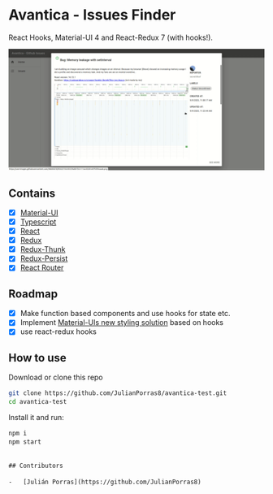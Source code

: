 # Avantica - Issues Finder

React Hooks, Material-UI 4 and React-Redux 7 (with hooks!).

![](example.gif)

## Contains

-   [x] [Material-UI](https://github.com/mui-org/material-ui)
-   [x] [Typescript](https://www.typescriptlang.org/)
-   [x] [React](https://facebook.github.io/react/)
-   [x] [Redux](https://github.com/reactjs/redux)
-   [x] [Redux-Thunk](https://github.com/gaearon/redux-thunk)
-   [x] [Redux-Persist](https://github.com/rt2zz/redux-persist)
-   [x] [React Router](https://github.com/ReactTraining/react-router)

## Roadmap

-   [x] Make function based components and use hooks for state etc.
-   [x] Implement [Material-UIs new styling solution](https://material-ui.com/css-in-js/basics/) based on hooks
-   [x] use react-redux hooks

## How to use

Download or clone this repo

```bash
git clone https://github.com/JulianPorras8/avantica-test.git
cd avantica-test
```

Install it and run:

```bash
npm i
npm start
```

```

## Contributors

-   [Julián Porras](https://github.com/JulianPorras8)
